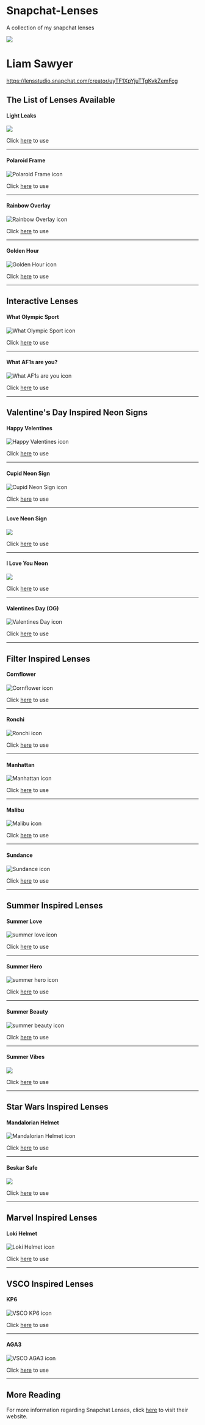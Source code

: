 # Snapchat-Lenses
A collection of my snapchat lenses

<div class="container"><div><div class="avatar"><img src="https://images.bitmoji.com/render/10226035/99521230256_4-s5-v1.png"></div><div class="olc-panel"><h1>Liam Sawyer</h1></div></div></div>


https://lensstudio.snapchat.com/creator/uyTF1XpYjuTTgKvkZemFcg

## The List of Lenses Available

#### Light Leaks
  <img src="https://lens-storage.storage.googleapis.com/png/936b594973e94934a21c77ef53777d23" class="css-utkaeg">
  
  Click [here](https://www.snapchat.com/unlock/?type=SNAPCODE&uuid=cc1e44223bc54322a36ce8da4f847679&metadata=01) to use
  
---

#### Polaroid Frame
  <img src="https://lens-storage.storage.googleapis.com/png/dbaf2a2fc7204844a4cc200007db3775" alt="Polaroid Frame icon">
  
  Click [here](https://www.snapchat.com/unlock/?type=SNAPCODE&uuid=34387117ceef46999076cb194d6086ea&metadata=01) to use

---

#### Rainbow Overlay
  <img src="https://lens-storage.storage.googleapis.com/png/ad4ceb4bb1174a798230ad459155c97b" alt="Rainbow Overlay icon">
  
  Click [here](https://www.snapchat.com/unlock/?type=SNAPCODE&uuid=1bfeea09da0c4c13844e6a481aaa3efb&metadata=01) to use

---

#### Golden Hour
  <img src="https://lens-storage.storage.googleapis.com/png/112f76acb80e47e598c6cd406ce5fdc9" alt="Golden Hour icon">
  
  Click [here](https://www.snapchat.com/unlock/?type=SNAPCODE&uuid=f09f9b5a6a1d4b75ae327dead0f08c53&metadata=01) to use

____

## Interactive Lenses
#### What Olympic Sport
  <img src="https://lens-storage.storage.googleapis.com/png/025f213333574238b8c3d9acca4ff254" alt="What Olympic Sport icon">
  
  Click [here](https://www.snapchat.com/unlock/?type=SNAPCODE&uuid=35a1c928c0934cef96c04405a7efaef2&metadata=01) to use

---

#### What AF1s are you?
  <img src="https://lens-storage.storage.googleapis.com/png/4dab75ce9285426dbfa4499e8adb3f28" alt="What AF1s are you icon">
  
  Click [here](https://www.snapchat.com/unlock/?type=SNAPCODE&uuid=38b49fa67b54430883eb48863cc33cbe&metadata=01) to use

____

## Valentine's Day Inspired Neon Signs
#### Happy Velentines
  <img src="https://lens-storage.storage.googleapis.com/png/1781c5e1017a4751b98a9fc256a7f85e" alt="Happy Valentines icon">
  
  Click [here](https://www.snapchat.com/unlock/?type=SNAPCODE&uuid=1e6bc00390a140b4b3b099d6ea3ca450&metadata=01) to use

---

#### Cupid Neon Sign
  <img src="https://lens-storage.storage.googleapis.com/png/c33f4b89a3d24770bcec25f7d7f17c1e" alt="Cupid Neon Sign icon">
  
  Click [here](https://www.snapchat.com/unlock/?type=SNAPCODE&uuid=7f1640f3c5d0428698328fca9d0239bc&metadata=01) to use

---

#### Love Neon Sign
  <img src="https://lens-storage.storage.googleapis.com/png/5865720b9eba474f9483415961032af2" class="css-utkaeg">
  
  Click [here](https://www.snapchat.com/unlock/?type=SNAPCODE&uuid=9f751972c1ce4504b5324b3ef2f8dff7&metadata=01) to use
 
 ---
 
#### I Love You Neon
  <img src="https://lens-storage.storage.googleapis.com/png/380eab6959a644a58c9f02664829cb25" class="css-utkaeg">
  
  Click [here](https://www.snapchat.com/unlock/?type=SNAPCODE&uuid=9411fa7fa22b4469b2d74ade9e2b3abf&metadata=01) to use
  
  ---
  
  #### Valentines Day (OG)
  <img src="https://lens-storage.storage.googleapis.com/png/7691028d45234af898496621eddddd98" alt="Valentines Day icon">
  
  Click [here](https://www.snapchat.com/unlock/?type=SNAPCODE&uuid=cc29b45c39cb410684c2172678f1801b&metadata=01) to use

---

## Filter Inspired Lenses
  #### Cornflower
  <img src="https://lens-storage.storage.googleapis.com/png/b8b5d52549f746509e83542c525a7b48" alt="Cornflower icon">
  
  Click [here](https://www.snapchat.com/unlock/?type=SNAPCODE&uuid=937dd547115848b79d9e874ef9894287&metadata=01) to use
 
 ---
 
#### Ronchi
  <img src="https://lens-storage.storage.googleapis.com/png/853343416cb742028beb43c07f75c596" alt="Ronchi icon">
  
  Click [here](https://www.snapchat.com/unlock/?type=SNAPCODE&uuid=88d486bd817b4ffeb5e858ea224cb1f4&metadata=01) to use
  
  ---
  
  #### Manhattan
  <img src="https://lens-storage.storage.googleapis.com/png/a37ec0ccea894cf9a12e66e314d69cb8" alt="Manhattan icon">
  
  Click [here](https://www.snapchat.com/unlock/?type=SNAPCODE&uuid=b793ef184bad4578860ab7c06e1da6b3&metadata=01) to use
   
  ---
   
#### Malibu
  <img src="https://lens-storage.storage.googleapis.com/png/29bacd3ac7a34b05ba396cbc50a895a7" alt="Malibu icon">
  
  Click [here](https://www.snapchat.com/unlock/?type=SNAPCODE&uuid=0c56ffb665eb40e08fc99f6664392146&metadata=01) to use
   
  ---
   
 #### Sundance
  <img src="https://lens-storage.storage.googleapis.com/png/5d2aa735fb4f4e43a09147218ef928da" alt="Sundance icon">
  
  Click [here](https://www.snapchat.com/unlock/?type=SNAPCODE&uuid=d324024f7d9f4d649d74b043413c35df&metadata=01) to use 
   
  ---
   
 ## Summer Inspired Lenses 
 #### Summer Love
  <img src="https://lens-storage.storage.googleapis.com/png/764b129420df48ceb029acafe634de87" alt="summer love icon">
  
  Click [here](https://www.snapchat.com/unlock/?type=SNAPCODE&uuid=c92b8e2b85c34eb1804e4228b5d84497&metadata=01) to use   
    
  ---
   
 #### Summer Hero
  <img src="https://lens-storage.storage.googleapis.com/png/c978272aada14c299da57630a287152d" alt="summer hero icon">
  
  Click [here](https://www.snapchat.com/unlock/?type=SNAPCODE&uuid=70bf46a0c27f47e6b4b42b422ab8efd3&metadata=01) to use  
    
  ---
  
 #### Summer Beauty
  <img src="https://lens-storage.storage.googleapis.com/png/08367dc5ff2d485bbbc99f5badc4600d" alt="summer beauty icon">
  
  Click [here](https://www.snapchat.com/unlock/?type=SNAPCODE&uuid=548f99183ec148fc9aac9b4e7a5c115c&metadata=01) to use 
    
  ---
  
  #### Summer Vibes
 <img src="https://lens-storage.storage.googleapis.com/png/936b594973e94934a21c77ef53777d23" class="css-utkaeg">
  
  Click [here](https://www.snapchat.com/unlock/?type=SNAPCODE&uuid=1987ed75c43d44f7ad7dbffc61bbf8a0&metadata=01) to use 
    
  ---
  
  ## Star Wars Inspired Lenses
  #### Mandalorian Helmet
  <img src="https://lens-storage.storage.googleapis.com/png/876149c702314b6a99971395a1d68fa4" alt="Mandalorian Helmet icon">
  
  Click [here](https://www.snapchat.com/unlock/?type=SNAPCODE&uuid=fc3a3a3231374f41bdc085c51c3bdd00&metadata=01) to use  
   
  ---
   
 #### Beskar Safe
  <img src="https://lens-storage.storage.googleapis.com/png/54c9256e31aa4ace98669be410fc1848" class="css-utkaeg">
  
  Click [here](https://www.snapchat.com/unlock/?type=SNAPCODE&uuid=32630afce88747bb8599dcc8885174d5&metadata=01) to use   
    
  ---
  
  ## Marvel Inspired Lenses
  #### Loki Helmet
  <img src="https://lens-storage.storage.googleapis.com/png/5def83dce420428ea3f87b8b19ce89b6" alt="Loki Helmet icon">
  
  Click [here](https://www.snapchat.com/unlock/?type=SNAPCODE&uuid=8ab788242d1a4d08849e5ec9dd3c3bd7&metadata=01) to use  
   
  ---
   
  ## VSCO Inspired Lenses
  #### KP6
  <img src="https://lens-storage.storage.googleapis.com/png/b3a96a13c8634ca0bff18109a4044754" alt="VSCO KP6 icon">
  
  Click [here](https://www.snapchat.com/unlock/?type=SNAPCODE&uuid=eabb6d321bdb4a358245e3379301edb4&metadata=01) to use  
  
  ---
    
 #### AGA3
  <img src="https://lens-storage.storage.googleapis.com/png/ee66b46853564475bda67322761d1147" alt="VSCO AGA3 icon">
  
  Click [here](https://www.snapchat.com/unlock/?type=SNAPCODE&uuid=37af58b6a99b4cae8fbf3d91156d33bc&metadata=01) to use   
  
  ____

## More Reading

For more information regarding Snapchat Lenses, click [here](https://lensstudio.snapchat.com/) to visit their website.
  
  
